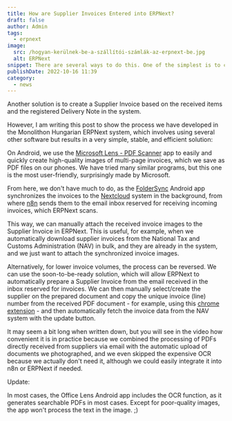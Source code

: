 ```yaml
---
title: How are Supplier Invoices Entered into ERPNext?
draft: false
author: Admin
tags:
  - erpnext
image:
  src: /hogyan-kerülnek-be-a-szállítói-számlák-az-erpnext-be.jpg
  alt: ERPNext
snippet: There are several ways to do this. One of the simplest is to create a Purchase Invoice from a Purchase Order in the system.
publishDate: 2022-10-16 11:39
category:
  - news
---
```


Another solution is to create a Supplier Invoice based on the received items and the registered Delivery Note in the system.

However, I am writing this post to show the process we have developed in the Monolithon Hungarian ERPNext system, which involves using several other software but results in a very simple, stable, and efficient solution:

On Android, we use the [Microsoft Lens - PDF Scanner](https://play.google.com/store/apps/details?id=com.microsoft.office.officelens&hl=en&gl=US) app to easily and quickly create high-quality images of multi-page invoices, which we save as PDF files on our phones. We have tried many similar programs, but this one is the most user-friendly, surprisingly made by Microsoft.

From here, we don't have much to do, as the [FolderSync](https://play.google.com/store/apps/details?id=com.microsoft.office.officelens&hl=en&gl=US) Android app synchronizes the invoices to the [Nextcloud](https://nextcloud.com/) system in the background, from where [n8n](https://n8n.io/cloud?ref=monolithon&utm_source=affiliate) sends them to the email inbox reserved for receiving incoming invoices, which ERPNext scans.

This way, we can manually attach the received invoice images to the Supplier Invoice in ERPNext. This is useful, for example, when we automatically download supplier invoices from the National Tax and Customs Administration (NAV) in bulk, and they are already in the system, and we just want to attach the synchronized invoice images.

Alternatively, for lower invoice volumes, the process can be reversed. We can use the soon-to-be-ready solution, which will allow ERPNext to automatically prepare a Supplier Invoice from the email received in the inbox reserved for invoices. We can then manually select/create the supplier on the prepared document and copy the unique invoice (line) number from the received PDF document - for example, using this [chrome extension](https://chrome.google.com/webstore/detail/copyfish-%F0%9F%90%9F-free-ocr-soft/eenjdnjldapjajjofmldgmkjaienebbj) - and then automatically fetch the invoice data from the NAV system with the update button.

It may seem a bit long when written down, but you will see in the video how convenient it is in practice because we combined the processing of PDFs directly received from suppliers via email with the automatic upload of documents we photographed, and we even skipped the expensive OCR because we actually don't need it, although we could easily integrate it into n8n or ERPNext if needed.

Update:

In most cases, the Office Lens Android app includes the OCR function, as it generates searchable PDFs in most cases. Except for poor-quality images, the app won't process the text in the image. ;)
